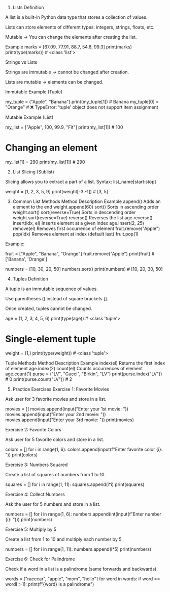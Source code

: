 1. Lists
Definition

A list is a built-in Python data type that stores a collection of values.

Lists can store elements of different types: integers, strings, floats, etc.

Mutable → You can change the elements after creating the list.

Example
marks = [67.09, 77.91, 88.7, 54.8, 99.3]
print(marks)
print(type(marks))  # <class 'list'>

Strings vs Lists

Strings are immutable → cannot be changed after creation.

Lists are mutable → elements can be changed.

Immutable Example (Tuple)

my_tuple = ("Apple", "Banana")
print(my_tuple[1])  # Banana
my_tuple[0] = "Orange"  # ❌ TypeError: 'tuple' object does not support item assignment


Mutable Example (List)

my_list = ["Apple", 100, 99.9, "Fit"]
print(my_list[1])  # 100

# Changing an element
my_list[1] = 290
print(my_list[1])  # 290

2. List Slicing (Sublist)

Slicing allows you to extract a part of a list.
Syntax: list_name[start:stop]

weight = [1, 2, 3, 5, 9]
print(weight[-3:-1])  # [3, 5]

3. Common List Methods
Method	Description	Example
append()	Adds an element to the end	weight.append(60)
sort()	Sorts in ascending order	weight.sort()
sort(reverse=True)	Sorts in descending order	weight.sort(reverse=True)
reverse()	Reverses the list	age.reverse()
insert(idx, el)	Inserts element at a given index	age.insert(2, 25)
remove(el)	Removes first occurrence of element	fruit.remove("Apple")
pop(idx)	Removes element at index (default last)	fruit.pop(1)

Example:

fruit = ["Apple", "Banana", "Orange"]
fruit.remove("Apple")
print(fruit)  # ['Banana', 'Orange']

numbers = [10, 30, 20, 50]
numbers.sort()
print(numbers)  # [10, 20, 30, 50]

4. Tuples
Definition

A tuple is an immutable sequence of values.

Use parentheses () instead of square brackets [].

Once created, tuples cannot be changed.

age = (1, 2, 3, 4, 5, 6)
print(type(age))  # <class 'tuple'>

# Single-element tuple
weight = (1,)
print(type(weight))  # <class 'tuple'>

Tuple Methods
Method	Description	Example
index(el)	Returns the first index of element	age.index(2)
count(el)	Counts occurrences of element	age.count(1)
purse = ("LV", "Gucci", "Birkin", "LV")
print(purse.index("LV"))  # 0
print(purse.count("LV"))  # 2

5. Practice Exercises
Exercise 1: Favorite Movies

Ask user for 3 favorite movies and store in a list.

movies = []
movies.append(input("Enter your 1st movie: "))
movies.append(input("Enter your 2nd movie: "))
movies.append(input("Enter your 3rd movie: "))
print(movies)

Exercise 2: Favorite Colors

Ask user for 5 favorite colors and store in a list.

colors = []
for i in range(1, 6):
    colors.append(input(f"Enter favorite color {i}: "))
print(colors)

Exercise 3: Numbers Squared

Create a list of squares of numbers from 1 to 10.

squares = []
for i in range(1, 11):
    squares.append(i*i)
print(squares)

Exercise 4: Collect Numbers

Ask the user for 5 numbers and store in a list.

numbers = []
for i in range(1, 6):
    numbers.append(int(input(f"Enter number {i}: ")))
print(numbers)

Exercise 5: Multiply by 5

Create a list from 1 to 10 and multiply each number by 5.

numbers = []
for i in range(1, 11):
    numbers.append(i*5)
print(numbers)

Exercise 6: Check for Palindrome

Check if a word in a list is a palindrome (same forwards and backwards).

words = ["racecar", "apple", "mom", "hello"]
for word in words:
    if word == word[::-1]:
        print(f"{word} is a palindrome")